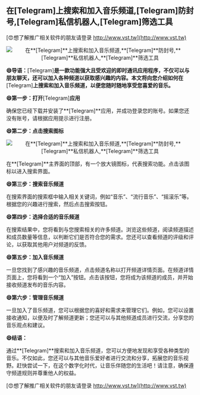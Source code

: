 ## **在**[Telegram]**上搜索和加入音乐频道,**[Telegram]**防封号,**[Telegram]**私信机器人,**[Telegram]**筛选工具**

[😍想了解推广相关软件的朋友请登录 http://www.vst.tw](http://www.vst.tw)

 <center><img src="https://vst.tw/MP4/tuiguang/png/0.png" alt="在**[Telegram]**上搜索和加入音乐频道,**[Telegram]**防封号,**[Telegram]**私信机器人,**[Telegram]**筛选工具"></center>

**😄导语：**[Telegram]**是一款功能强大且受欢迎的即时通讯应用程序，不仅可以与朋友聊天，还可以加入各种频道以获取感兴趣的内容。本文将向您介绍如何在**[Telegram]**上搜索和加入音乐频道，以便您随时随地享受您喜爱的音乐。**

**😄第一步：打开**[Telegram]**应用**

确保您已经下载并安装了**[Telegram]**应用，并成功登录您的账号。如果您还没有账号，请根据应用提示进行注册。

**😄第二步：点击搜索图标**

 <center><img src="https://vst.tw/MP4/tuiguang/png/6.png" alt="在**[Telegram]**上搜索和加入音乐频道,**[Telegram]**防封号,**[Telegram]**私信机器人,**[Telegram]**筛选工具"></center>

在**[Telegram]**主界面的顶部，有一个放大镜图标，代表搜索功能。点击该图标以进入搜索界面。

**😄第三步：搜索音乐频道**

在搜索界面的搜索框中输入相关关键词，例如“音乐”、“流行音乐”、“摇滚乐”等。根据您的兴趣进行搜索，然后点击搜索按钮。

**😄第四步：选择合适的音乐频道**

在搜索结果中，您将看到与您搜索相关的许多频道。浏览这些频道，阅读频道描述和成员数量等信息，以判断它们是否符合您的需求。您还可以查看频道的评级和评论，以获取其他用户对频道的反馈。

**😄第五步：加入音乐频道**

一旦您找到了感兴趣的音乐频道，点击频道名称以打开频道详情页面。在频道详情页面上，您将看到一个“加入”按钮。点击该按钮，您将成为该频道的成员，并开始接收频道发布的音乐内容。

**😄第六步：管理音乐频道**

一旦加入了音乐频道，您可以根据您的喜好和需求来管理它们。例如，您可以设置接收通知，以便及时了解频道更新；您还可以与其他频道成员进行交流，分享您的音乐观点和建议。

**😄结语：**

通过**[Telegram]**搜索和加入音乐频道，您可以方便地发现和享受各种类型的音乐。不仅如此，您还可以与其他音乐爱好者进行交流和分享，拓展您的音乐视野。赶快尝试一下，在这个数字化时代，让音乐伴随您的生活吧！请注意，确保遵守频道规则并尊重他人的权益。

[😍想了解推广相关软件的朋友请登录 http://www.vst.tw](http://www.vst.tw)




